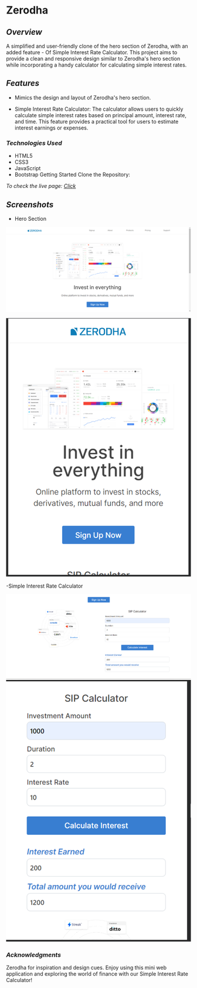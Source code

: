 # **Zerodha**
## *Overview*
 A simplified and user-friendly clone of the hero section of Zerodha, with an added feature - Of Simple Interest Rate Calculator. This project aims to provide a clean and responsive design similar to Zerodha's hero section while incorporating a handy calculator for calculating simple interest rates.

## *Features*
- Mimics the design and layout of Zerodha's hero section.

- Simple Interest Rate Calculator: The calculator allows users to quickly calculate simple interest rates based on principal amount, interest rate, and time. This feature provides a practical tool for users to estimate interest earnings or expenses.

### *Technologies Used*
- HTML5
- CSS3
- JavaScript
- Bootstrap
Getting Started
Clone the Repository:

*To check the live page: [Click]()*

## *Screenshots*
- Hero Section

![Imge Link](./screenshots/herosection.png) 

![Imge Link](./screenshots/herosectionMob.png)

-Simple Interest Rate Calculator

![Imge Link](./screenshots/Sip.png)
![Imge Link](./screenshots/mobSip.png)




### *Acknowledgments*

Zerodha for inspiration and design cues.
Enjoy using this mini web application and exploring the world of finance with our Simple Interest Rate Calculator!
